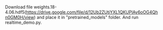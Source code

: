 Download file  weights.18-4.06.hdf5(https://drive.google.com/file/d/12Ub2ZUtiYXL1QKUPlAy6oOG4Qhn0GM0H/view) and place it in "pretrained_models" folder. And run realtime_demo.py.
